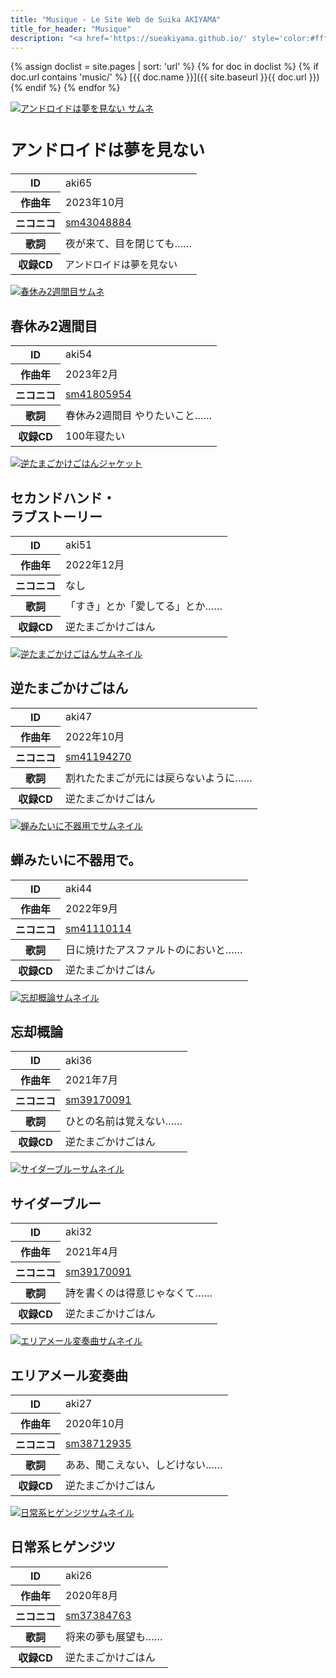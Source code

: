```yaml
---
title: "Musique - Le Site Web de Suika AKIYAMA"
title_for_header: "Musique"
description: "<a href='https://sueakiyama.github.io/' style='color:#ffffff'><u>Le Site Web de Suika Akiyama</u></a>"
---
```


<!-- Auto-List Test -->

{% assign doclist = site.pages | sort: 'url' %}
  {% for doc in doclist %}
    {% if doc.url contains 'music/' %}
      [{{ doc.name }}]({{ site.baseurl }}{{ doc.url }})
    {% endif %}
  {% endfor %}

<!-- Auto-List Test End -->

<div class="grid">
  <div class="item">
    <a href="music/aki65.html">
      <img class="float-left" src="https://sueakiyama.github.io/music/images/aki65.png" alt="アンドロイドは夢を見ない サムネ">
    </a> 
    <h2 class="float-right" style="font-size:26px;">アンドロイドは夢を見ない</h2>
    <table class="float-right">
      <tr>
        <th>ID</th>
        <td>aki65</td>
      </tr>
      <tr>
        <th>作曲年</th>
        <td>2023年10月</td>
      </tr>
      <tr>
        <th>ニコニコ</th>
        <td><a href="https://www.nicovideo.jp/watch/sm43048884">sm43048884</a></td>
      </tr>
      <tr>
        <th>歌詞</th>
        <td>夜が来て、目を閉じても……</td>
      </tr>
      <tr>
        <th>収録CD</th>
        <td style="font-size:15px;">アンドロイドは夢を見ない</td>
      </tr>
    </table>
  </div>
  <div class="item">
    <a href="music/aki54.html">
      <img class="float-left" src="https://sueakiyama.github.io/illustrations/images/20230216_1.png" alt="春休み2週間目サムネ">
    </a> 
    <h2 class="float-right">春休み2週間目</h2>
    <table class="float-right">
      <tr>
        <th>ID</th>
        <td>aki54</td>
      </tr>
      <tr>
        <th>作曲年</th>
        <td>2023年2月</td>
      </tr>
      <tr>
        <th>ニコニコ</th>
        <td><a href="https://www.nicovideo.jp/watch/sm41805954">sm41805954</a></td>
      </tr>
      <tr>
        <th>歌詞</th>
        <td>春休み2週間目 やりたいこと……</td>
      </tr>
      <tr>
        <th>収録CD</th>
        <td>100年寝たい</td>
      </tr>
    </table>
  </div>
  <div class="item">
    <a href="music/aki51.html">
      <img class="float-left" src="https://sueakiyama.github.io/images/20221227.png" alt="逆たまごかけごはんジャケット">
    </a> 
    <h2 class="float-right">セカンドハンド・<br>ラブストーリー</h2>
    <table class="float-right">
      <tr>
        <th>ID</th>
        <td>aki51</td>
      </tr>
      <tr>
        <th>作曲年</th>
        <td>2022年12月</td>
      </tr>
      <tr>
        <th>ニコニコ</th>
        <td>なし</td>
      </tr>
      <tr>
        <th>歌詞</th>
        <td>「すき」とか「愛してる」とか……</td>
      </tr>
      <tr>
        <th>収録CD</th>
        <td>逆たまごかけごはん</td>
      </tr>
    </table>
  </div>
  <div class="item">
    <a href="music/aki47.html">
      <img class="float-left" src="music/images/aki47.jpg" alt="逆たまごかけごはんサムネイル">
    </a> 
    <h2 class="float-right">逆たまごかけごはん</h2>
    <table class="float-right">
      <tr>
        <th>ID</th>
        <td>aki47</td>
      </tr>
      <tr>
        <th>作曲年</th>
        <td>2022年10月</td>
      </tr>
      <tr>
        <th>ニコニコ</th>
        <td><a href="https://nico.ms/sm41194270">sm41194270</a></td>
      </tr>
      <tr>
        <th>歌詞</th>
        <td>割れたたまごが元には戻らないように……</td>
      </tr>
      <tr>
        <th>収録CD</th>
        <td>逆たまごかけごはん</td>
      </tr>
    </table>
  </div>
  <div class="item">
    <a href="music/aki44.html">
      <img class="float-left" src="music/images/aki44.jpeg" alt="蝉みたいに不器用でサムネイル">
    </a> 
    <h2 class="float-right">蝉みたいに不器用で。</h2>
    <table class="float-right">
      <tr>
        <th>ID</th>
        <td>aki44</td>
      </tr>
      <tr>
        <th>作曲年</th>
        <td>2022年9月</td>
      </tr>
      <tr>
        <th>ニコニコ</th>
        <td><a href="https://nico.ms/sm41110114">sm41110114</a></td>
      </tr>
      <tr>
        <th>歌詞</th>
        <td>日に焼けたアスファルトのにおいと……</td>
      </tr>
      <tr>
        <th>収録CD</th>
        <td>逆たまごかけごはん</td>
      </tr>
    </table>
  </div>
  <div class="item">
    <a href="music/aki36.html">
      <img class="float-left" src="music/images/aki36.jpg" alt="忘却概論サムネイル">
    </a> 
    <h2 class="float-right">忘却概論</h2>
    <table class="float-right">
      <tr>
        <th>ID</th>
        <td>aki36</td>
      </tr>
      <tr>
        <th>作曲年</th>
        <td>2021年7月</td>
      </tr>
      <tr>
        <th>ニコニコ</th>
        <td><a href="https://nico.ms/sm39170091">sm39170091</a></td>
      </tr>
      <tr>
        <th>歌詞</th>
        <td>ひとの名前は覚えない……</td>
      </tr>
      <tr>
        <th>収録CD</th>
        <td>逆たまごかけごはん</td>
      </tr>
    </table>
  </div>
  <div class="item">
    <a href="music/aki32.html">
      <img class="float-left" src="music/images/aki32.jpg" alt="サイダーブルーサムネイル">
    </a> 
    <h2 class="float-right">サイダーブルー</h2>
    <table class="float-right">
      <tr>
        <th>ID</th>
        <td>aki32</td>
      </tr>
      <tr>
        <th>作曲年</th>
        <td>2021年4月</td>
      </tr>
      <tr>
        <th>ニコニコ</th>
        <td><a href="https://nico.ms/sm39170091">sm39170091</a></td>
      </tr>
      <tr>
        <th>歌詞</th>
        <td>詩を書くのは得意じゃなくて……</td>
      </tr>
      <tr>
        <th>収録CD</th>
        <td>逆たまごかけごはん</td>
      </tr>
    </table>
  </div>
  <div class="item">
    <a href="music/aki27.html">
      <img class="float-left" src="music/images/aki27.jpg" alt="エリアメール変奏曲サムネイル">
    </a> 
    <h2 class="float-right">エリアメール変奏曲</h2>
    <table class="float-right">
      <tr>
        <th>ID</th>
        <td>aki27</td>
      </tr>
      <tr>
        <th>作曲年</th>
        <td>2020年10月</td>
      </tr>
      <tr>
        <th>ニコニコ</th>
        <td><a href="https://nico.ms/sm38712935">sm38712935</a></td>
      </tr>
      <tr>
        <th>歌詞</th>
        <td>ああ、聞こえない、しどけない……</td>
      </tr>
      <tr>
        <th>収録CD</th>
        <td>逆たまごかけごはん</td>
      </tr>
    </table>
  </div>
  <div class="item">
    <a href="music/aki26.html">
      <img class="float-left" src="music/images/aki26.jpg" alt="日常系ヒゲンジツサムネイル">
    </a> 
    <h2 class="float-right">日常系ヒゲンジツ</h2>
    <table class="float-right">
      <tr>
        <th>ID</th>
        <td>aki26</td>
      </tr>
      <tr>
        <th>作曲年</th>
        <td>2020年8月</td>
      </tr>
      <tr>
        <th>ニコニコ</th>
        <td><a href="https://nico.ms/sm37384763">sm37384763</a></td>
      </tr>
      <tr>
        <th>歌詞</th>
        <td>将来の夢も展望も……</td>
      </tr>
      <tr>
        <th>収録CD</th>
        <td>逆たまごかけごはん</td>
      </tr>
    </table>
  </div>
</div>

